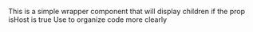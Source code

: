 This is a simple wrapper component that will display children if the prop isHost is true
Use to organize code more clearly